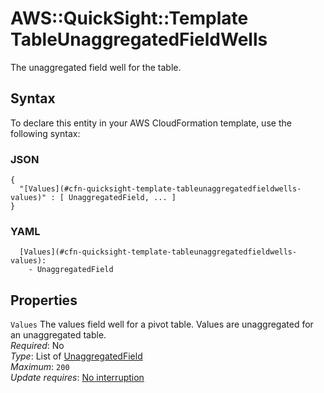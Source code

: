 # AWS::QuickSight::Template TableUnaggregatedFieldWells<a name="aws-properties-quicksight-template-tableunaggregatedfieldwells"></a>

The unaggregated field well for the table\.

## Syntax<a name="aws-properties-quicksight-template-tableunaggregatedfieldwells-syntax"></a>

To declare this entity in your AWS CloudFormation template, use the following syntax:

### JSON<a name="aws-properties-quicksight-template-tableunaggregatedfieldwells-syntax.json"></a>

```
{
  "[Values](#cfn-quicksight-template-tableunaggregatedfieldwells-values)" : [ UnaggregatedField, ... ]
}
```

### YAML<a name="aws-properties-quicksight-template-tableunaggregatedfieldwells-syntax.yaml"></a>

```
  [Values](#cfn-quicksight-template-tableunaggregatedfieldwells-values): 
    - UnaggregatedField
```

## Properties<a name="aws-properties-quicksight-template-tableunaggregatedfieldwells-properties"></a>

`Values`  <a name="cfn-quicksight-template-tableunaggregatedfieldwells-values"></a>
The values field well for a pivot table\. Values are unaggregated for an unaggregated table\.  
*Required*: No  
*Type*: List of [UnaggregatedField](aws-properties-quicksight-template-unaggregatedfield.md)  
*Maximum*: `200`  
*Update requires*: [No interruption](https://docs.aws.amazon.com/AWSCloudFormation/latest/UserGuide/using-cfn-updating-stacks-update-behaviors.html#update-no-interrupt)